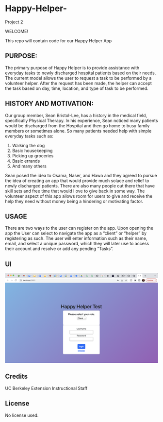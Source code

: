 # Happy-Helper-
Project 2

WELCOME!

This repo will contain code for our Happy Helper App

## PURPOSE:
The primary purpose of Happy Helper is to provide assistance with everyday tasks to 
newly discharged hospital patients based on their needs. 
The current model allows the user to request a task to be performed by a volunteer helper. 
After the request has been made, the helper can accept the task based on day, time, location, and type of task to be performed. 

## HISTORY AND MOTIVATION:
Our group member, Sean Bristol-Lee, has a history in the medical field, specifically Physical Therapy. 
In his experience, Sean noticed many patients would be discharged from the Hospital and then go home to busy family members or sometimes alone. 
So many patients needed help with simple everyday tasks such as:

1. Walking the dog
2. Basic housekeeping
3. Picking up groceries
4. Basic errands
5. And many others

Sean posed the idea to Osama, Naser, and Hawa and they agreed to pursue the idea of creating an app that would provide much 
solace and relief to newly discharged patients. There are also many people out there that have skill sets and free time that would l
ove to give back in some way. The volunteer aspect of this app allows room for users to give and receive the help they need 
without money being a hindering or motivating factor. 

## USAGE
There are two ways to the user can register on the app. 
Upon opening the app the User can select to navigate the app as a “client” or “helper” by registering as such. 
The user will enter information such as their name, email, and select a unique password,
which they will later use to access their account and resolve or add any pending “Tasks”.

## UI
![“Landing Page”](./Img/Screen%20Shot%202023-01-09%20at%203.14.49%20PM.png)


## Credits
UC Berkeley Extension Instructional Staff 

## License
No license used.
